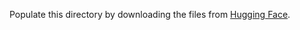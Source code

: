 Populate this directory by downloading the files from [Hugging Face](https://huggingface.co/datasets/reglab/legal_hallucinations_paper_data/tree/main/sources).